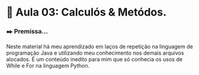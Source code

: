 # 📒 Aula 03: Calculós & Metódos.
### ✒️ Premissa...
Neste material há meu aprendizado em laços de repetição na linguagem de programação Java e utilizando meu conhecimento nos demais arquivos alocados. É um conteúdo inedito para mim que só conhecia os usos de While e For na linguagem Python.